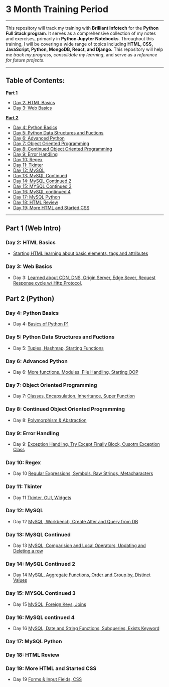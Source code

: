 # 3 Month Training Period
---

This repository will track my training with **Brilliant Infotech** for the **Python Full Stack program**. It serves as a comprehensive collection of my notes and exercises, primarily in **Python Jupyter Notebooks**. Throughout this training, I will be covering a wide range of topics including **HTML, CSS, JavaScript, Python, MongoDB, React, and Django.** This repository will help me *track my progress*, *consolidate my learning*, and serve as a *reference for future projects*.

---

## Table of Contents:

**[Part 1](#part-1-web-intro)** 
- [Day 2: HTML Basics](#day-2-html-basics)
- [Day 3: Web Basics](#day-3-web-basics)

**[Part 2](#part-2-python)**
- [Day 4: Python Basics](#day-4-python-basics)
- [Day 5: Python Data Structures and Fuctions](#day-5-python-data-structures-and-fuctions)
- [Day 6: Advanced Python](#day-6-advanced-python)
- [Day 7: Object Oriented Programming](#day-7-object-oriented-programming)
- [Day 8: Continued Object Oriented Programming](#day-8-continued-object-oriented-programming)
- [Day 9: Error Handling](#day-9-error-handling)
- [Day 10: Regex](#day-10-regex)
- [Day 11: Tkinter](#day-11-tkinter)
- [Day 12: MySQL](#day-12-mysql)
- [Day 13: MySQL Continued](#day-13-mysql-continued)
- [Day 14: MySQL Continued 2](#day-14-mysql-continued-2)
- [Day 15: MYSQL Continued 3](#day-15-mysql-continued-3)
- [Day 16: MySQL continued 4](#day-16-mysql-continued-4)
- [Day 17: MySQL Python](#day-17-mysql-python)
- [Day 18: HTML Review](#day-18-html-review)
- [Day 19: More HTML and Started CSS](#day-19-more-html-and-started-css)


----

## Part 1 (Web Intro)

### Day 2: HTML Basics
- [Starting HTML learning about basic elements, tags and attributes](Notes/July%202024/07_22/class02_07_22.ipynb)

### Day 3: Web Basics
- Day 3: [Learned about CDN, DNS, Origin Server, Edge Sever, Request Response cycle w/ Http Protocol,](Notes/July%202024/07_23/class03_07_23.ipynb)

## Part 2 (Python)

### Day 4: Python Basics
- Day 4: [Basics of Python P1](Notes/July%202024/07_24/class04_07_24.ipynb)

### Day 5: Python Data Structures and Fuctions
- Day 5: [Tuples, Hashmap, Starting Functions](Notes/July%202024/07_25/class05_07_25.ipynb)

### Day 6: Advanced Python 
- Day 6: [More functions, Modules, File Handling, Starting OOP](Notes/July%202024/07_28/class06_07_28.ipynb)

### Day 7: Object Oriented Programming 
- Day 7: [Classes, Encapsulation, Inheritance, Super Function](Notes/July%202024/07_29/class07_07_29.ipynb)

### Day 8: Continued Object Oriented Programming
- Day 8: [Polymorphism & Abstraction](Notes/July%202024/07_30/class08_07_30.ipynb)

### Day 9: Error Handling
- Day 9: [Exception Handling, Try Except Finally Block, Cusotm Exception Class](Notes/July%202024/07_31/class09_07_31.ipynb)

### Day 10: Regex 
- Day 10 [Regular Expressions, Symbols, Raw Strings, Metacharacters](Notes/August%202024/08_01/class10_08_01.ipynb)

### Day 11: Tkinter
- Day 11 [Tkinter, GUI, Widgets](Notes/August%202024/08_04/class11_08_04.ipynb)

### Day 12: MySQL
- Day 12 [MySQL, Workbench, Create Alter and Query from DB](Notes/August%202024/08_05/class12_08_05.ipynb)

### Day 13: MySQL Continued
- Day 13 [MySQL, Comparision and Local Operators, Updating and Deleting a row](Notes/August%202024/08_06/class13_08_06.ipynb)

### Day 14: MySQL Continued 2
- Day 14 [MySQL, Aggregate Functions, Order and Group by, Distinct Values](Notes/August%202024/08_07/class14_08_07.ipynb)

### Day 15: MYSQL Continued 3
- Day 15 [MySQL, Foreign Keys, Joins](Notes/August%202024/08_08/class15_08_08.ipynb)

### Day 16: MySQL continued 4
- Day 16 [MySQL, Date and String Functions, Subqueries, Exists Keyword](Notes/August%202024/08_11/class16_08_11.ipynb)

### Day 17: MySQL Python

### Day 18: HTML Review

### Day 19: More HTML and Started CSS
- Day 19 [Forms & Input Fields, CSS](Notes/August%202024/08_19/class19_08_19.ipynb)